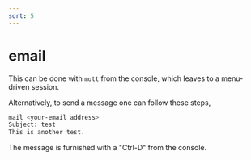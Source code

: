 ```yaml
---
sort: 5
---
```


# email

This can be done with `mutt` from the console, which leaves to a menu-driven session.

Alternatively, to send a message one can follow these steps,

```bash
mail <your-email address>
Subject: test
This is another test.
```

The message is furnished with a "Ctrl-D" from the console.
